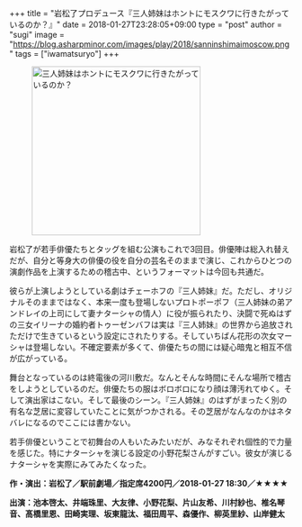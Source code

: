 +++
title = "岩松了プロデュース『三人姉妹はホントにモスクワに行きたがっているのか？』"
date = 2018-01-27T23:28:05+09:00
type = "post"
author = "sugi"
image = "https://blog.asharpminor.com/images/play/2018/sanninshimaimoscow.png"
tags = ["iwamatsuryo"]
+++
<figure class="alignleft"><img src="/images/play/2018/sanninshimaimoscow.png" alt="三人姉妹はホントにモスクワに行きたがっているのか？" style="width: 300px !important;"></figure>

岩松了が若手俳優たちとタッグを組む公演もこれで3回目。俳優陣は総入れ替えだが、自分と等身大の俳優の役を自分の芸名そのままで演じ、これからひとつの演劇作品を上演するための稽古中、というフォーマットは今回も共通だ。

彼らが上演しようとしている劇はチェーホフの『三人姉妹』だ。ただし、オリジナルそのままではなく、本来一度も登場しないプロトポーポフ（三人姉妹の弟アンドレイの上司にして妻ナターシャの情人）に役が振られたり、決闘で死ぬはずの三女イリーナの婚約者トゥーゼンバフは実は『三人姉妹』の世界から追放されただけで生きているという設定にされたりする。そしていちばん花形の次女マーシャは登場しない。不確定要素が多くて、俳優たちの間には疑心暗鬼と相互不信が広がっている。

舞台となっているのは終電後の河川敷だ。なんとそんな時間にそんな場所で稽古をしようとしているのだ。俳優たちの服はボロボロになり顔は薄汚れてゆく。そして演出家はこない。そして最後のシーン。『三人姉妹』のはずがまったく別の有名な芝居に変容していたことに気がつかされる。その芝居がなんなのかはネタバレになるのでここには書かない。

若手俳優ということで初舞台の人もいたみたいだが、みなそれぞれ個性的で力量を感じた。特にナターシャを演じる設定の小野花梨さんがすごい。彼女が演じるナターシャを実際にみてみたくなった。

**作・演出：岩松了／駅前劇場／指定席4200円／2018-01-27 18:30／★★★★**

**出演：池本啓太、井端珠里、大友律、小野花梨、片山友希、川村紗也、椎名琴音、髙橋里恩、田崎実理、坂東龍汰、福田周平、森優作、柳英里紗、山岸健太**
